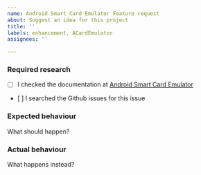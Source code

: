 ```yaml
---
name: Android Smart Card Emulator Feature request
about: Suggest an idea for this project
title: ''
labels: enhancement, ACardEmulator
assignees: ''

---
```


### Required research

- [ ] I checked the documentation at [Android Smart Card Emulator](http://frankmorgner.github.io/vsmartcard/ACardEmulator/README.html)
- [ ] I searched the Github issues for this issue


### Expected behaviour

What should happen?


### Actual behaviour

What happens instead?
